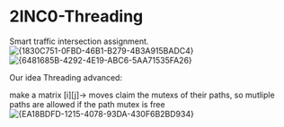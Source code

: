 # 2INC0-Threading
Smart traffic intersection assignment.
![{1830C751-0FBD-46B1-B279-4B3A915BADC4}](https://github.com/user-attachments/assets/a2d8c62e-69a5-4042-b0fd-3b5cda3efbf2)
![{6481685B-4292-4E19-ABC6-5AA71535FA26}](https://github.com/user-attachments/assets/1a4c976f-6cce-46d6-b7df-f1c5f3d1df0c)

Our idea Threading advanced:

make a matrix [i][j]-> moves claim the mutexs of their paths, so mutliple paths are allowed if the path mutex is free
![{EA18BDFD-1215-4078-93DA-430F6B2BD934}](https://github.com/user-attachments/assets/5ac844fb-3c1f-498e-bc12-72c062c78b30)
